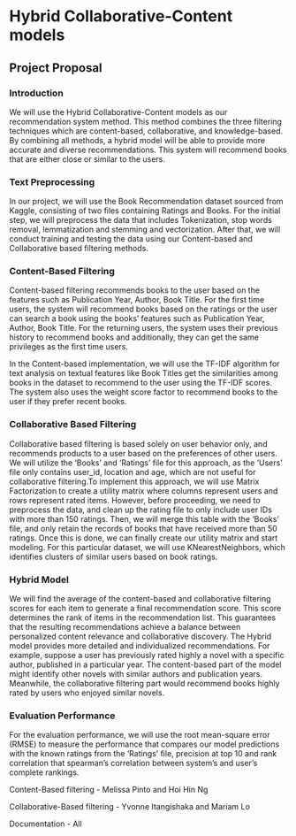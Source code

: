 # Hybrid Collaborative-Content models

## Project Proposal

### Introduction

We will use the Hybrid Collaborative-Content models as our recommendation system method. This method combines the three filtering techniques which are content-based, collaborative, and knowledge-based. By combining all methods, a hybrid model will be able to provide more accurate and diverse recommendations. This system will recommend books that are either close or similar to the users.

### Text Preprocessing

In our project, we will use the Book Recommendation dataset sourced from Kaggle, consisting of two files containing Ratings and Books. For the initial step, we will preprocess the data that includes Tokenization, stop words removal, lemmatization and stemming and vectorization. After that, we will conduct training and testing the data using our Content-based and Collaborative based filtering methods.

### Content-Based Filtering

Content-based filtering recommends books to the user based on the features such as Publication Year, Author, Book Title. For the first time users, the system will recommend books based on the ratings or the user can search a book using the books’ features such as Publication Year, Author, Book Title. For the returning users, the system uses their previous history to recommend books and additionally, they can get the same privileges as the first time users.

In the Content-based implementation, we will use the TF-IDF algorithm for text analysis on textual features like Book Titles get the similarities among books in the dataset to recommend to the user using the TF-IDF scores. The system also uses the weight score factor to recommend books to the user if they prefer recent books.

### Collaborative Based Filtering

Collaborative based filtering is based solely on user behavior only, and recommends products to a user based on the preferences of other users. We will utilize the ‘Books’ and ‘Ratings’ file for this approach, as the ‘Users’ file only contains user_id, location and age, which are not useful for collaborative filtering.To implement this approach, we will use Matrix Factorization to create a utility matrix where columns represent users and rows represent rated items.
However, before proceeding, we need to preprocess the data, and clean up the rating file to only include user IDs with more than 150 ratings. Then, we will merge this table with the ‘Books’ file, and only retain the records of books that have received more than 50 ratings. Once this is done, we can finally create our utility matrix and start modeling. For this particular dataset, we will use KNearestNeighbors, which identifies clusters of similar users based on book ratings.

### Hybrid Model

We will find the average of the content-based and collaborative filtering scores for each item to generate a final recommendation score. This score determines the rank of items in the recommendation list. This guarantees that the resulting recommendations achieve a balance between personalized content relevance and collaborative discovery. The Hybrid model provides more detailed and individualized recommendations. For example, suppose a user has previously rated highly a novel with a specific author, published in a particular year. The content-based part of the model might identify other novels with similar authors and publication years. Meanwhile, the collaborative filtering part would recommend books highly rated by users who enjoyed similar novels.

### Evaluation Performance

For the evaluation performance, we will use the root mean-square error (RMSE) to measure the performance that compares our model predictions with the known ratings from the ‘Ratings’ file, precision at top 10 and rank correlation that spearman’s correlation between system’s and user’s complete rankings.

Content-Based filtering - Melissa Pinto and Hoi Hin Ng

Collaborative-Based filtering - Yvonne Itangishaka and Mariam Lo

Documentation - All
